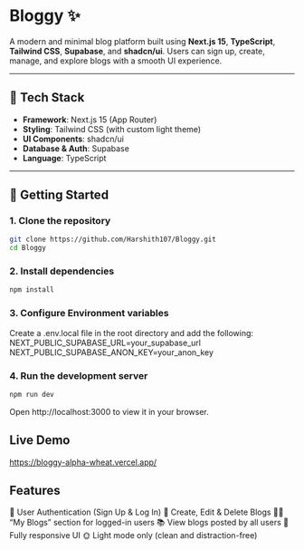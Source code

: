 # Bloggy ✨

A modern and minimal blog platform built using **Next.js 15**, **TypeScript**, **Tailwind CSS**, **Supabase**, and **shadcn/ui**. Users can sign up, create, manage, and explore blogs with a smooth UI experience.

---

## 🚀 Tech Stack

- **Framework**: Next.js 15 (App Router)
- **Styling**: Tailwind CSS (with custom light theme)
- **UI Components**: shadcn/ui
- **Database & Auth**: Supabase
- **Language**: TypeScript

---

## 🔧 Getting Started

### 1. Clone the repository

```bash
git clone https://github.com/Harshith107/Bloggy.git
cd Bloggy
```
### 2. Install dependencies

```bash
npm install
```
### 3. Configure Environment variables
Create a .env.local file in the root directory and add the following:
NEXT_PUBLIC_SUPABASE_URL=your_supabase_url
NEXT_PUBLIC_SUPABASE_ANON_KEY=your_anon_key

### 4. Run the development server
```bash
npm run dev
```
Open http://localhost:3000 to view it in your browser.

## Live Demo
https://bloggy-alpha-wheat.vercel.app/

## Features

🔐 User Authentication (Sign Up & Log In)
📝 Create, Edit & Delete Blogs
🙋‍♂️ “My Blogs” section for logged-in users
📚 View blogs posted by all users
🌈 Fully responsive UI
🌞 Light mode only (clean and distraction-free)
